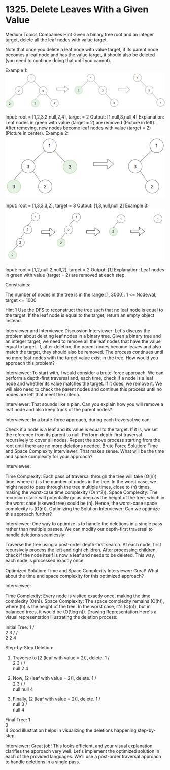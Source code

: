 # 1325. Delete Leaves With a Given Value

Medium
Topics
Companies
Hint
Given a binary tree root and an integer target, delete all the leaf nodes with value target.

Note that once you delete a leaf node with value target, if its parent node becomes a leaf node and has the value target, it should also be deleted (you need to continue doing that until you cannot).

Example 1:
![alt text](sample_1_1684.png)

Input: root = [1,2,3,2,null,2,4], target = 2
Output: [1,null,3,null,4]
Explanation: Leaf nodes in green with value (target = 2) are removed (Picture in left).
After removing, new nodes become leaf nodes with value (target = 2) (Picture in center).
Example 2:
![alt text](sample_2_1684.png)

Input: root = [1,3,3,3,2], target = 3
Output: [1,3,null,null,2]
Example 3:
![alt text](sample_3_1684.png)

Input: root = [1,2,null,2,null,2], target = 2
Output: [1]
Explanation: Leaf nodes in green with value (target = 2) are removed at each step.

Constraints:

The number of nodes in the tree is in the range [1, 3000].
1 <= Node.val, target <= 1000

Hint 1
Use the DFS to reconstruct the tree such that no leaf node is equal to the target. If the leaf node is equal to the target, return an empty object instead.

Interviewer and Interviewee Discussion
Interviewer: Let's discuss the problem about deleting leaf nodes in a binary tree. Given a binary tree and an integer target, we need to remove all the leaf nodes that have the value equal to target. If, after deletion, the parent nodes become leaves and also match the target, they should also be removed. The process continues until no more leaf nodes with the target value exist in the tree. How would you approach this problem?

Interviewee: To start with, I would consider a brute-force approach. We can perform a depth-first traversal and, each time, check if a node is a leaf node and whether its value matches the target. If it does, we remove it. We will also need to check the parent nodes and continue this process until no nodes are left that meet the criteria.

Interviewer: That sounds like a plan. Can you explain how you will remove a leaf node and also keep track of the parent nodes?

Interviewee: In a brute-force approach, during each traversal we can:

Check if a node is a leaf and its value is equal to the target.
If it is, we set the reference from its parent to null.
Perform depth-first traversal recursively to cover all nodes.
Repeat the above process starting from the root until there are no more deletions needed.
Brute Force Solution: Time and Space Complexity
Interviewer: That makes sense. What will be the time and space complexity for your approach?

Interviewee:

Time Complexity: Each pass of traversal through the tree will take (O(n)) time, where (n) is the number of nodes in the tree. In the worst case, we might need to pass through the tree multiple times, close to (n) times, making the worst-case time complexity (O(n^2)).
Space Complexity: The recursion stack will potentially go as deep as the height of the tree, which in the worst case (skewed tree) could be (n). Hence, the worst-case space complexity is (O(n)).
Optimizing the Solution
Interviewer: Can we optimize this approach further?

Interviewee:
One way to optimize is to handle the deletions in a single pass rather than multiple passes. We can modify our depth-first traversal to handle deletions seamlessly:

Traverse the tree using a post-order depth-first search.
At each node, first recursively process the left and right children.
After processing children, check if the node itself is now a leaf and needs to be deleted.
This way, each node is processed exactly once.

Optimized Solution: Time and Space Complexity
Interviewer: Great! What about the time and space complexity for this optimized approach?

Interviewee:

Time Complexity: Every node is visited exactly once, making the time complexity (O(n)).
Space Complexity: The space complexity remains (O(h)), where (h) is the height of the tree. In the worst case, it's (O(n)), but in balanced trees, it would be (O(\log n)).
Drawing Representation
Here's a visual representation illustrating the deletion process:

Initial Tree:
        1
      /   \
     2     3
    /     / \
   2     2   4

Step-by-Step Deletion:

1. Traverse to [2 (leaf with value = 2)], delete.
        1
      /   \
     2     3
    /     / \
  null   2   4

2. Now, [2 (leaf with value = 2)], delete.
        1
      /   \
     2     3
    /     / \
  null  null  4

3. Finally, [2 (leaf with value = 2)], delete.
        1
      /    \
  null     3
         /   \
       null   4

Final Tree:
   1
    \
     3
      \
       4
Good illustration helps in visualizing the deletions happening step-by-step.

Interviewer: Great job! This looks efficient, and your visual explanation clarifies the approach very well.
Let's implement the optimized solution in each of the provided languages. We'll use a post-order traversal approach to handle deletions in a single pass.
